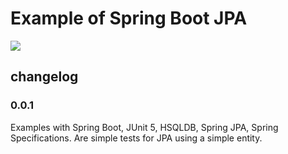 # Example of Spring Boot JPA

<a href='https://travis-ci.org/gepp81/examples/builds/'><img src='https://travis-ci.org/gepp81/exampleJPA.svg?branch=master'></a>

## changelog

### 0.0.1

Examples with Spring Boot, JUnit 5, HSQLDB, Spring JPA, Spring Specifications.
Are simple tests for JPA using a simple entity.
